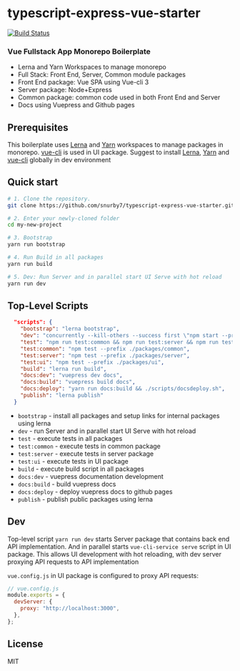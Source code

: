 # typescript-express-vue-starter

[![Build Status](https://travis-ci.org/snurby7/typescript-express-vue-starter.svg?branch=master)](https://travis-ci.org/snurby7/typescript-express-vue-starter)

### Vue Fullstack App Monorepo Boilerplate

- Lerna and Yarn Workspaces to manage monorepo
- Full Stack: Front End, Server, Common module packages
- Front End package: Vue SPA using Vue-cli 3
- Server package: Node+Express
- Common package: common code used in both Front End and Server
- Docs using Vuepress and Github pages

## Prerequisites

This boilerplate uses [Lerna](https://lernajs.io/) and [Yarn](https://yarnpkg.com/lang/en/) workspaces to manage packages in monorepo.
[vue-cli](https://cli.vuejs.org/) is used in UI package. Suggest to install [Lerna](https://lernajs.io/), [Yarn](https://yarnpkg.com/en/docs/install) and [vue-cli](https://cli.vuejs.org/) globally in dev environment

## Quick start

```bash
# 1. Clone the repository.
git clone https://github.com/snurby7/typescript-express-vue-starter.git my-new-project

# 2. Enter your newly-cloned folder
cd my-new-project

# 3. Bootstrap
yarn run bootstrap

# 4. Run Build in all packages
yarn run build

# 5. Dev: Run Server and in parallel start UI Serve with hot reload
yarn run dev

```

## Top-Level Scripts

```json
  "scripts": {
    "bootstrap": "lerna bootstrap",
    "dev": "concurrently --kill-others --success first \"npm start --prefix ./packages/server\" \"npm run serve --prefix ./packages/ui\"",
    "test": "npm run test:common && npm run test:server && npm run test:ui",
    "test:common": "npm test --prefix ./packages/common",
    "test:server": "npm test --prefix ./packages/server",
    "test:ui": "npm test --prefix ./packages/ui",
    "build": "lerna run build",
    "docs:dev": "vuepress dev docs",
    "docs:build": "vuepress build docs",
    "docs:deploy": "yarn run docs:build && ./scripts/docsdeploy.sh",
    "publish": "lerna publish"
  }

```

- `bootstrap` - install all packages and setup links for internal packages using lerna
- `dev` - run Server and in parallel start UI Serve with hot reload
- `test` - execute tests in all packages
- `test:common` - execute tests in common package
- `test:server` - execute tests in server package
- `test:ui` - execute tests in UI package
- `build` - execute build script in all packages
- `docs:dev` - vuepress documentation development
- `docs:build` - build vuepress docs
- `docs:deploy` - deploy vuepress docs to github pages
- `publish` - publish public packages using lerna

## Dev

Top-level script `yarn run dev` starts Server package that contains back end API implementation.
And in parallel starts `vue-cli-service serve` script in UI package.
This allows UI development with hot reloading, with dev server proxying API requests to API implementation

`vue.config.js` in UI package is configured to proxy API requests:

```js
// vue.config.js
module.exports = {
  devServer: {
    proxy: "http://localhost:3000",
  },
};
```

## License

MIT
